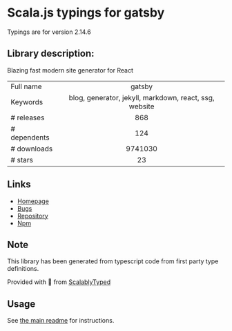 
# Scala.js typings for gatsby

Typings are for version 2.14.6

## Library description:
Blazing fast modern site generator for React

|                    |                 |
| ------------------ | :-------------: |
| Full name          | gatsby |
| Keywords           | blog, generator, jekyll, markdown, react, ssg, website |
| # releases         | 868 |
| # dependents       | 124 |
| # downloads        | 9741030 |
| # stars            | 23 |

## Links
- [Homepage](https://github.com/gatsbyjs/gatsby/tree/master/packages/gatsby#readme)
- [Bugs](https://github.com/gatsbyjs/gatsby/issues)
- [Repository](https://github.com/gatsbyjs/gatsby)
- [Npm](https://www.npmjs.com/package/gatsby)
    


## Note
This library has been generated from typescript code from first party type definitions.

Provided with :purple_heart: from [ScalablyTyped](https://github.com/oyvindberg/ScalablyTyped)

## Usage
See [the main readme](../../readme.md) for instructions.


